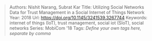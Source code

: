 > Authors: Nishit Narang, Subrat Kar
> Title: Utilizing Social Networks Data for Trust Management in a Social Internet of Things Network
> Year: 2018
> Url: https://doi.org/10.1145/3241539.3267744
> Keywords: internet of things (IoT), trust management, social iot (SIoT), social networks
> Series: MobiCom '18
> Tags: *Define your own tags here, separate by comma*